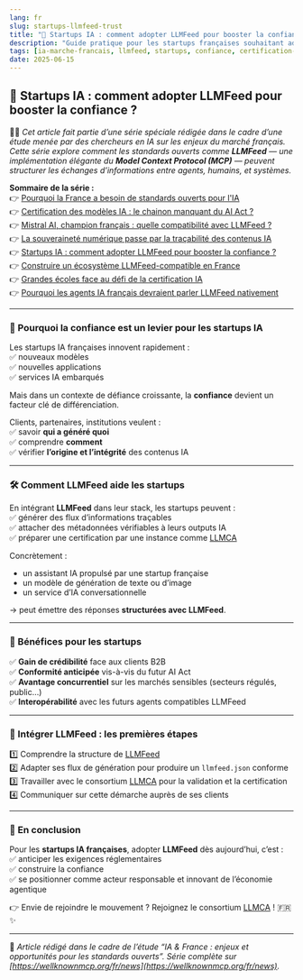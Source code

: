 ```yaml
---
lang: fr
slug: startups-llmfeed-trust
title: "🚀 Startups IA : comment adopter LLMFeed pour booster la confiance ?"
description: "Guide pratique pour les startups françaises souhaitant adopter LLMFeed pour plus de transparence."
tags: [ia-marche-francais, llmfeed, startups, confiance, certification-ia]
date: 2025-06-15
---
```


## 🚀 Startups IA : comment adopter LLMFeed pour booster la confiance ?

🧑‍💻 *Cet article fait partie d’une série spéciale rédigée dans le cadre d’une étude menée par des chercheurs en IA sur les enjeux du marché français. Cette série explore comment les standards ouverts comme **LLMFeed** — une implémentation élégante du **Model Context Protocol (MCP)** — peuvent structurer les échanges d’informations entre agents, humains, et systèmes.*

**Sommaire de la série :**  
👉 [Pourquoi la France a besoin de standards ouverts pour l'IA](https://wellknownmcp.org/fr/news/france-open-standards-ai)  
👉 [Certification des modèles IA : le chainon manquant du AI Act ?](https://wellknownmcp.org/fr/news/certification-ai-act-gap)  
👉 [Mistral AI, champion français : quelle compatibilité avec LLMFeed ?](https://wellknownmcp.org/fr/news/mistral-llmfeed-compatibility)  
👉 [La souveraineté numérique passe par la traçabilité des contenus IA](https://wellknownmcp.org/fr/news/sovereignty-traceability-ai)  
👉 [Startups IA : comment adopter LLMFeed pour booster la confiance ?](https://wellknownmcp.org/fr/news/startups-llmfeed-trust)  
👉 [Construire un écosystème LLMFeed-compatible en France](https://wellknownmcp.org/fr/news/ecosysteme-llmfeed-france)  
👉 [Grandes écoles face au défi de la certification IA](https://wellknownmcp.org/fr/news/education-ai-certification)  
👉 [Pourquoi les agents IA français devraient parler LLMFeed nativement](https://wellknownmcp.org/fr/news/agents-llmfeed-future)

---

### 🚀 Pourquoi la confiance est un levier pour les startups IA

Les startups IA françaises innovent rapidement :  
✅ nouveaux modèles  
✅ nouvelles applications  
✅ services IA embarqués  

Mais dans un contexte de défiance croissante, la **confiance** devient un facteur clé de différenciation.

Clients, partenaires, institutions veulent :  
✅ savoir **qui a généré quoi**  
✅ comprendre **comment**  
✅ vérifier **l’origine et l’intégrité** des contenus IA

---

### 🛠️ Comment LLMFeed aide les startups

En intégrant **LLMFeed** dans leur stack, les startups peuvent :  
✅ générer des flux d’informations traçables  
✅ attacher des métadonnées vérifiables à leurs outputs IA  
✅ préparer une certification par une instance comme [LLMCA](https://wellknownmcp.org/preview/llmca-org)

Concrètement :  

- un assistant IA propulsé par une startup française  
- un modèle de génération de texte ou d’image  
- un service d’IA conversationnelle  

→ peut émettre des réponses **structurées avec LLMFeed**.

---

### 🚀 Bénéfices pour les startups

✅ **Gain de crédibilité** face aux clients B2B  
✅ **Conformité anticipée** vis-à-vis du futur AI Act  
✅ **Avantage concurrentiel** sur les marchés sensibles (secteurs régulés, public…)  
✅ **Interopérabilité** avec les futurs agents compatibles LLMFeed

---

### 📝 Intégrer LLMFeed : les premières étapes

1️⃣ Comprendre la structure de [LLMFeed](https://wellknownmcp.org/vision)  
2️⃣ Adapter ses flux de génération pour produire un `llmfeed.json` conforme  
3️⃣ Travailler avec le consortium [LLMCA](https://wellknownmcp.org/join) pour la validation et la certification  
4️⃣ Communiquer sur cette démarche auprès de ses clients

---

### 💬 En conclusion

Pour les **startups IA françaises**, adopter **LLMFeed** dès aujourd’hui, c’est :  
✅ anticiper les exigences réglementaires  
✅ construire la confiance  
✅ se positionner comme acteur responsable et innovant de l’économie agentique

👉 Envie de rejoindre le mouvement ? Rejoignez le consortium [LLMCA](https://wellknownmcp.org/join) ! 🇫🇷✨

---

📝 *Article rédigé dans le cadre de l’étude “IA & France : enjeux et opportunités pour les standards ouverts”. Série complète sur [https://wellknownmcp.org/fr/news](https://wellknownmcp.org/fr/news).*
